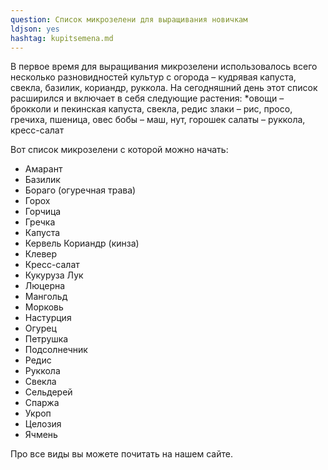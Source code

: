```yaml
---
question: Список микрозелени для выращивания новичкам
ldjson: yes 
hashtag: kupitsemena.md
---
```

В первое время для выращивания микрозелени использовалось всего несколько разновидностей культур с огорода – кудрявая капуста, свекла, базилик, кориандр, руккола. На сегодняшний день этот список расширился и включает в себя следующие растения:
*овощи – брокколи и пекинская капуста, свекла, редис
злаки – рис, просо, гречиха, пшеница, овес
бобы – маш, нут, горошек
салаты – руккола, кресс-салат

Вот список микрозелени с которой можно начать:

* Амарант 
* Базилик
* Бораго (огуречная трава) 
* Горох 
* Горчица 
* Гречка
* Капуста
* Кервель Кориандр (кинза)
* Клевер
* Кресс-салат
* Кукуруза Лук
* Люцерна
* Мангольд
* Морковь
* Настурция
* Огурец 
* Петрушка
* Подсолнечник 
* Редис
* Руккола 
* Свекла
* Сельдерей
* Спаржа 
* Укроп
* Целозия 
* Ячмень

Про все виды вы можете почитать на нашем сайте.